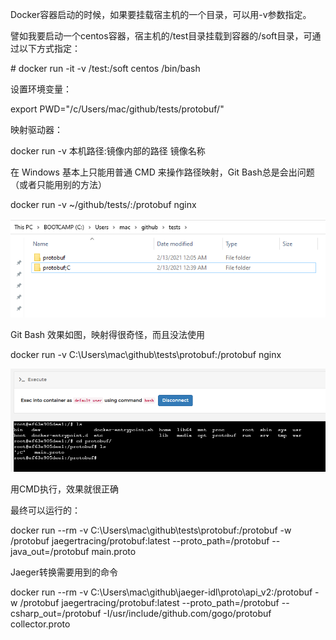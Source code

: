 Docker容器启动的时候，如果要挂载宿主机的一个目录，可以用-v参数指定。

譬如我要启动一个centos容器，宿主机的/test目录挂载到容器的/soft目录，可通过以下方式指定：

\# docker run -it -v /test:/soft centos /bin/bash



设置环境变量：

export PWD="/c/Users/mac/github/tests/protobuf/"



映射驱动器：

docker run -v 本机路径:镜像内部的路径 镜像名称

在 Windows 基本上只能用普通 CMD 来操作路径映射，Git Bash总是会出问题（或者只能用别的方法）

docker run -v \~/github/tests/:/protobuf  nginx

![image-20210213005258293](06_Docker.assets/image-20210213005258293.png)

Git Bash 效果如图，映射得很奇怪，而且没法使用

docker run -v C:\Users\mac\github\tests\protobuf:/protobuf nginx

![image-20210213005506119](06_Docker.assets/image-20210213005506119.png)

用CMD执行，效果就很正确

最终可以运行的：

docker run --rm -v C:\Users\mac\github\tests\protobuf:/protobuf -w /protobuf jaegertracing/protobuf:latest --proto_path=/protobuf --java_out=/protobuf main.proto

Jaeger转换需要用到的命令

docker run --rm -v C:\Users\mac\github\jaeger-idl\proto\api_v2:/protobuf -w /protobuf jaegertracing/protobuf:latest --proto_path=/protobuf --csharp_out=/protobuf -I/usr/include/github.com/gogo/protobuf collector.proto